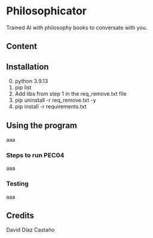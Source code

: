# Philosophicator

Trained AI with philosophy books to conversate with you.

## Content



## Installation

0) python 3.9.13
1) pip list
2) Add libs from step 1 in the req_remove.txt file
3) pip uninstall -r req_remove.txt -y
4) pip install -r requirements.txt

## Using the program

aaa

### Steps to run PEC04

aaa

### Testing

aaa

## Credits

David Díaz Castaño